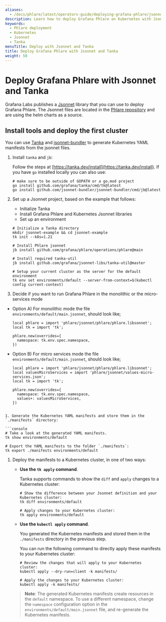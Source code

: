 ```yaml
---
aliases:
  - /docs/phlare/latest/operators-guide/deploying-grafana-phlare/jsonnet/
description: Learn how to deploy Grafana Phlare on Kubernetes with Jsonnet and Tanka.
keywords:
  - Phlare deployment
  - Kubernetes
  - Jsonnet
  - Tanka
menuTitle: Deploy with Jsonnet and Tanka
title: Deploy Grafana Phlare with Jsonnet and Tanka
weight: 50
---
```


# Deploy Grafana Phlare with Jsonnet and Tanka

Grafana Labs publishes a [Jsonnet](https://jsonnet.org/) library that you can use to deploy Grafana Phlare.
The Jsonnet files are located in the [Phlare repository](https://github.com/grafana/phlare/tree/main/operations/phlare/jsonnet) and are using the helm charts as a source.


## Install tools and deploy the first cluster

You can use [Tanka](https://tanka.dev/) and [jsonnet-bundler](https://github.com/jsonnet-bundler/jsonnet-bundler) to generate Kubernetes YAML manifests from the jsonnet files.

1. Install `tanka` and `jb`:

   Follow the steps at [https://tanka.dev/install](https://tanka.dev/install). If you have `go` installed locally you can also use:

   ```console
   # make sure to be outside of GOPATH or a go.mod project
   go install github.com/grafana/tanka/cmd/tk@latest
   go install github.com/jsonnet-bundler/jsonnet-bundler/cmd/jb@latest
   ```

1. Set up a Jsonnet project, based on the example that follows:

   - Initialize Tanka
   - Install Grafana Phlare and Kubernetes Jsonnet libraries
   - Set up an environment

   ```console
   # Initialize a Tanka directory
   mkdir jsonnet-example && cd jsonnet-example
   tk init --k8s=1.21

   # Install Phlare jsonnet
   jb install github.com/grafana/phlare/operations/phlare@main

   # Install required tanka-util
   jb install github.com/grafana/jsonnet-libs/tanka-util@master

   # Setup your current cluster as the server for the default environment
   tk env set environments/default --server-from-context=$(kubectl config current-context)
   ```

1. Decide if you want to run Grafana Phlare in the monolithic or the micro-services mode

  - Option A) For monolithic mode the file `environments/default/main.jsonnet`, should look like;

       ```jsonnet
       local phlare = import 'phlare/jsonnet/phlare/phlare.libsonnet';
       local tk = import 'tk';

       phlare.new(overrides={
         namespace: tk.env.spec.namespace,
       })
       ```
  - Option B) For micro services mode the file `environments/default/main.jsonnet`, should look like;

       ```jsonnet
       local phlare = import 'phlare/jsonnet/phlare/phlare.libsonnet';
       local valuesMicroServices = import 'phlare/jsonnet/values-micro-services.json';
       local tk = import 'tk';

       phlare.new(overrides={
         namespace: tk.env.spec.namespace,
         values+: valuesMicroServices,
       })
       ```

   ```

1. Generate the Kubernetes YAML manifests and store them in the `./manifests` directory:

   ```console
   # Take a look at the generated YAML manifests.
   tk show environments/default

   # Export the YAML manifests to the folder `./manifests`:
   tk export ./manifests environments/default
   ```

1. Deploy the manifests to a Kubernetes cluster, in one of two ways:

   - **Use the `tk apply` command**.

     Tanka supports commands to show the `diff` and `apply` changes to a Kubernetes cluster:

     ```console
     # Show the difference between your Jsonnet definition and your Kubernetes cluster:
     tk diff environments/default

     # Apply changes to your Kubernetes cluster:
     tk apply environments/default
     ```

   - **Use the `kubectl apply` command**.

     You generated the Kubernetes manifests and stored them in the `./manifests` directory in the previous step.

     You can run the following command to directly apply these manifests to your Kubernetes cluster:

     ```console
     # Review the changes that will apply to your Kubernetes cluster:
     kubectl apply --dry-run=client -k manifests/

     # Apply the changes to your Kubernetes cluster:
     kubectl apply -k manifests/
     ```

   > **Note**: The generated Kubernetes manifests create resources in the `default` namespace. To use a different namespace, change the `namespace` configuration option in the `environments/default/main.jsonnet` file, and re-generate the Kubernetes manifests.
